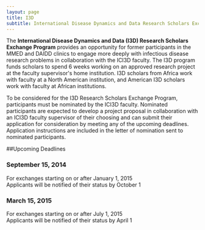 ```yaml
---
layout: page
title: I3D
subtitle: International Disease Dynamics and Data Research Scholars Exchange Program
---
```

The **International Disease Dynamics and Data (I3D) Research Scholars Exchange Program** provides an opportunity for former participants in the MMED and DAIDD clinics to engage more deeply with infectious disease research problems in collaboration with the ICI3D faculty. The I3D program funds scholars to spend 6 weeks working on an approved research project at the faculty supervisor's home institution. I3D scholars from Africa work with faculty at a North American institution, and American I3D scholars work with faculty at African institutions.

To be considered for the I3D Research Scholars Exchange Program, participants must be nominated by the ICI3D faculty. Nominated participants are expected to develop a project proposal in collaboration with an ICI3D faculty supervisor of their choosing and can submit their application for consideration by meeting any of the upcoming deadlines. Application instructions are included in the letter of nomination sent to nominated participants.

##Upcoming Deadlines

### September 15, 2014
For exchanges starting on or after January 1, 2015 <br>
Applicants will be notified of their status by October 1

### March 15, 2015
For exchanges starting on or after July 1, 2015 <br>
Applicants will be notified of their status by April 1

